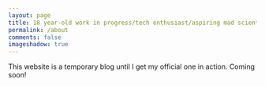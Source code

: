```yaml
---
layout: page
title: 18 year-old work in progress/tech enthusiast/aspiring mad scientists.
permalink: /about
comments: false
imageshadow: true
---
```


This website is a temporary blog until I get my official one in action. Coming soon!
